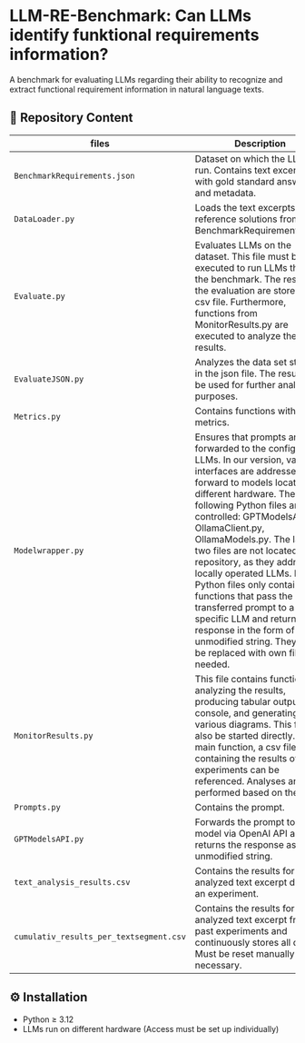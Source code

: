 # LLM-RE-Benchmark: Can LLMs identify funktional requirements information?

A benchmark for evaluating LLMs regarding their ability to recognize and extract functional requirement information in natural language texts.


## 📁 Repository Content

| files                                    | Description                                                                                             |
| -----------------------------------------|---------------------------------------------------------------------------------------------------------|
| `BenchmarkRequirements.json`             | Dataset on which the LLMs run. Contains text excerpts with gold standard answers and metadata.          |
| `DataLoader.py`                          | Loads the text excerpts and reference solutions from BenchmarkRequirements.json.                        |
| `Evaluate.py`                            | Evaluates LLMs on the dataset. This file must be executed to run LLMs through the benchmark. The results of the evaluation are stored in a csv file. Furthermore, functions from MonitorResults.py are executed to analyze the results.           |
| `EvaluateJSON.py`                        | Analyzes the data set stored in the json file. The result can be used for further analysis purposes.    |
| `Metrics.py`                             | Contains functions with metrics.                                                                        |
| `Modelwrapper.py`                        | Ensures that prompts are forwarded to the configured LLMs. In our version, various interfaces are addressed that forward to models located on different hardware. The following Python files are controlled: GPTModelsAPI.py, OllamaClient.py, OllamaModels.py. The last two files are not located in this repository, as they address locally operated LLMs. Both Python files only contain functions that pass the transferred prompt to a specific LLM and return the response in the form of an unmodified string. They must be replaced with own files as needed.                        |
| `MonitorResults.py`                      | This file contains functions for analyzing the results, producing tabular output via console, and generating various diagrams. This file can also be started directly. In the main function, a csv file containing the results of past experiments can be referenced. Analyses are then performed based on the data.                      |
| `Prompts.py`                             | Contains the prompt.                        |
| `GPTModelsAPI.py`                        | Forwards the prompt to a gpt model via OpenAI API and returns the response as an unmodified string.     |
| `text_analysis_results.csv`              | Contains the results for each analyzed text excerpt during an experiment.                               |
| `cumulativ_results_per_textsegment.csv`  | Contains the results for each analyzed text excerpt from all past experiments and continuously stores all data. Must be reset manually if necessary.  |


## ⚙️ Installation

- Python ≥ 3.12
- LLMs run on different hardware (Access must be set up individually)
